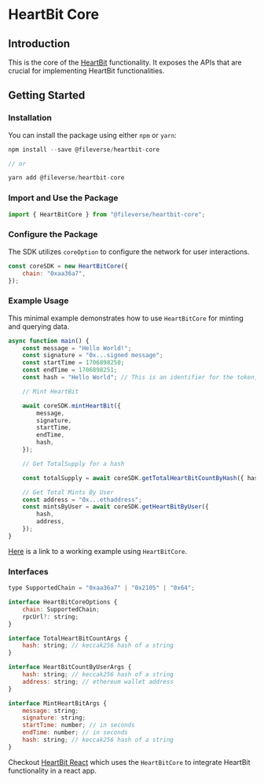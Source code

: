 # HeartBit Core

## Introduction

This is the core of the [HeartBit](https://github.com/fileverse/HeartBitSDK) functionality. It exposes the APIs that are crucial for implementing HeartBit functionalities.

## Getting Started

### Installation

You can install the package using either `npm` or `yarn`:

```javascript
npm install --save @fileverse/heartbit-core

// or

yarn add @fileverse/heartbit-core
```

### Import and Use the Package

```javascript
import { HeartBitCore } from "@fileverse/heartbit-core";
```

### Configure the Package

The SDK utilizes `coreOption` to configure the network for user interactions.

```javascript
const coreSDK = new HeartBitCore({
	chain: "0xaa36a7",
});
```

### Example Usage

This minimal example demonstrates how to use `HeartBitCore` for minting and querying data.

```javascript
async function main() {
	const message = "Hello World!";
	const signature = "0x...signed message";
	const startTime = 1706898250;
	const endTime = 1706898251;
	const hash = "Hello World"; // This is an identifier for the token, if this hash changes you mint a new token in that case

	// Mint HeartBit

	await coreSDK.mintHeartBit({
		message,
		signature,
		startTime,
		endTime,
		hash,
	});

	// Get TotalSupply for a hash

	const totalSupply = await coreSDK.getTotalHeartBitCountByHash({ hash });

	// Get Total Mints By User
	const address = "0x...ethaddress";
	const mintsByUser = await coreSDK.getHeartBitByUser({
		hash,
		address,
	});
}
```

[Here](https://codesandbox.io/p/devbox/heartbit-core-sdk-example-37h7hw) is a link to a working example using `HeartBitCore`.

### Interfaces

```javascript
type SupportedChain = "0xaa36a7" | "0x2105" | "0x64";

interface HeartBitCoreOptions {
	chain: SupportedChain;
	rpcUrl?: string;
}

interface TotalHeartBitCountArgs {
	hash: string; // keccak256 hash of a string
}

interface HeartBitCountByUserArgs {
	hash: string; // keccak256 hash of a string
	address: string; // ethereum wallet address
}

interface MintHeartBitArgs {
	message: string;
	signature: string;
	startTime: number; // in seconds
	endTime: number; // in seconds
	hash: string; // keccak256 hash of a string
}
```

Checkout [HeartBit React](https://github.com/fileverse/HeartBitSDK/edit/main/packages/heartbit-react) which uses the `HeartBitCore` to integrate HeartBit functionality in a react app.
